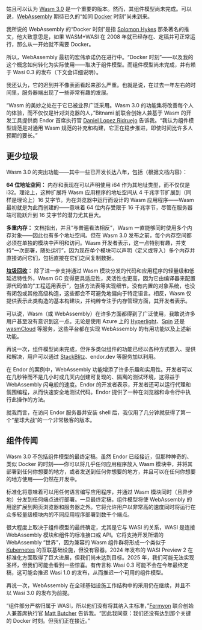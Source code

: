姑且可以认为 [Wasm 3.0](https://thenewstack.io/wasm-3-0-offers-new-way-to-handle-javascript-strings/) 是一个重要的版本。然而，其组件模型尚未完成。可以说，[WebAssembly](https://thenewstack.io/webassembly/) 期待已久的“如同 [Docker](https://thenewstack.io/docker-launches-hardened-images-intensifying-secure-container-market/) 时刻”尚未到来。

我所说的 WebAssembly 的“Docker 时刻”是指 [Solomon Hykes](https://www.linkedin.com/in/solomonhykes) 那条著名的推文，他大致意思是，如果 WASM+WASI 在 2008 年就已经存在、定稿并可正常运行，那么从一开始就不需要 Docker。

所以，WebAssembly 最初的宏伟承诺仍在进行中。“Docker 时刻”——以及我的这个概念如何转化为实际使用——取决于组件模型。而组件模型尚未完成，并有赖于 Wasi 0.3 的发布（下文会详细说明）。

我还认为，它的迟到并不像表面看起来那么严重。也就是说，在过去一年左右的时间里，服务器端出现了一些非常有趣的发展。

“Wasm 的美妙之处在于它已被业界广泛采用。Wasm 3.0 的功能集将改善每个人的体验，而不仅仅是针对浏览器的人，”Bitnami 前联合创始人兼基于 Wasm 的开发工具提供商 Endor 首席执行官 [Daniel Lopez Ridruejo](https://www.linkedin.com/in/ridruejo/) 告诉我。“我认为组件模型规范是对通用 Wasm 规范的补充和构建，它正在稳步推进，即使时间比许多人预期的要长。”

## 更少垃圾

Wasm 3.0 的突出功能——其中一些已开发长达八年，包括（根据文档内容）：

**64 位地址空间：** 内存和表现在可以声明使用 i64 作为其地址类型，而不仅仅是 i32。理论上，这种扩展将 Wasm 应用程序的地址空间从 4 千兆字节扩展到（同样是理论上）16 艾字节。为在浏览器中运行而设计的 Wasm 应用程序——Wasm 最初就是为此而创建的——意味着 64 位内存受限于 16 千兆字节，尽管在服务器端可能跃升到 16 艾字节的潜力尤其巨大。

**多重内存：** 文档指出，并且“与普遍看法相反”，Wasm 一直能够同时使用多个内存对象——因此也有多个地址空间。但在 Wasm 3.0 发布之前，每个内存空间都必须在单独的模块中声明和访问。Wasm 开发者表示，这一点特别有趣，并支持“一次部署，随处运行”，因为现在单个模块可以声明（定义或导入）多个内存并直接访问它们，包括直接在它们之间复制数据。

**[垃圾回收](https://thenewstack.io/time-to-get-the-garbage-out-of-webassembly/)：** 除了进一步支持通过 Wasm 模块分发的代码和应用程序的轻量级和低延迟特性外，Wasm GC 变得更具适应性，灵活性也更高，因为它由编译器来配置源代码值的“工程适用表示”，包括方法表等实现细节。没有内置的对象系统，也没有闭包或其他高级构造，这些都会不可避免地偏向于特定语言。相反，Wasm 仅提供表示此类构造的基本构建块，并纯粹专注于内存管理方面，其开发者表示。

可以说，Wasm（或 WebAssembly）在许多方面都得到了广泛使用，我敢说许多用户甚至没有意识到这一点。无论是使用 Azure 上的 [Hyperlight](https://thenewstack.io/microsofts-hyperlight-webassembly-for-vms-is-open-source/)、[Spin](https://www.fermyon.com/blog/introducing-spin-v3) 还是 [wasmCloud](https://wasmcloud.com/) 等服务，这些平台都在实现 WebAssembly 的有用功能以及上述新功能。

再说一次，组件模型尚未完成，但许多类似组件的功能已经以各种方式嵌入、提供和解决，用户可以通过 [StackBlitz](https://thenewstack.io/how-developers-are-using-bolt-a-fast-growing-ai-coding-tool/)、endor.dev 等服务加以利用。

在 Endor 的案例中，WebAssembly 功能增添了许多乐趣和实用性。开发者可以在几秒钟而不是几小时或几天内创建可复现的、隔离的测试环境，这得益于 WebAssembly 闪电般的速度。Endor 的开发者表示，开发者还可以运行代理和氛围编程，从而快速安全地测试代码。Endor 提供了一种在浏览器和命令行中执行此操作的方法。

就我而言，在访问 Endor 服务器并安装 shell 后，我仅用了几分钟就获得了第一个“星球大战”的一个非常极客的版本。

## 组件传闻

Wasm 3.0 不包括组件模型的最终定稿。虽然 Endor 已经接近，但那种神奇的、类似 Docker 的时刻——你可以将几乎任何应用程序放入 Wasm 模块中，并将其部署到任何你想要的地方，或者发送到任何你想要的地方，并且可以在任何你想要的地方使用——仍然在开发中。

标准化将意味着可以用任何语言编写应用程序，并通过 Wasm 模块同时（且异步地）分发到任何端点进行部署。一旦最终定稿，组件模型将使 WebAssembly 的用途扩展到网页浏览器和服务器之外。它将允许用户以非常高的速度同时将运行在众多轻量级模块内的不同应用程序部署到数千个端点。

很大程度上取决于组件模型的最终确定，尤其是它与 WASI 的关系，WASI 是连接 WebAssembly 模块和组件的标准接口或 API。它将支持开发所谓的 WebAssembly “世界”，因为兼容的 Wasm 组件群将形成一个类似于 [Kubernetes](https://thenewstack.io/kubernetes/) 的互联基础设施，但没有容器。2024 年发布的 WASI Preview 2 在标准化方面取得了巨大进展，但我们尚未达到目标。2025 年，我们可能无法实现圣杯，但我们可能会看到一些惊喜。有传言称 Wasi 0.3 可能不会在今年最终定稿，这可能会推迟 Wasi 1.0 的发布，从而推迟一个可用的组件模型。

再说一次，WebAssembly 在全球基础设施工作结构中的采用仍在继续，并且不以 Wasi 3.0 的发布为前提。

“组件部分严格归属于 WASI，所以他们没有将其纳入主标准，”[Fermyon](https://www.fermyon.com/?utm_content=inline+mention) 联合创始人兼首席执行官 [Matt Butcher](https://www.linkedin.com/in/mattbutcher/) 告诉我。“因此我同意：我们还没有达到那个关键的 Docker 时刻。但我们正在接近。”